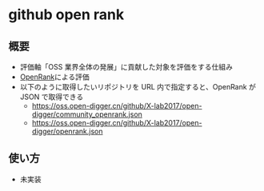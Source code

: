 # github open rank

## 概要

- 評価軸「OSS 業界全体の発展」に貢献した対象を評価をする仕組み
- [OpenRank](https://open-digger.cn/en/docs/user-docs/metrics/openrank)による評価
- 以下のように取得したいリポジトリを URL 内で指定すると、OpenRank が JSON で取得できる
  - https://oss.open-digger.cn/github/X-lab2017/open-digger/community_openrank.json
  - https://oss.open-digger.cn/github/X-lab2017/open-digger/openrank.json

## 使い方

- 未実装
